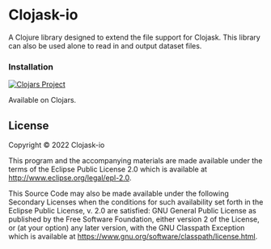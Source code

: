 # Clojask-io

A Clojure library designed to extend the file support for Clojask. This library can also be used alone to read in and output dataset files.

### Installation

[![Clojars Project](https://img.shields.io/clojars/v/com.github.clojure-finance/clojask-io.svg)](https://clojars.org/com.github.clojure-finance/clojask-io)

Available on Clojars.







## License

Copyright © 2022 Clojask-io

This program and the accompanying materials are made available under the
terms of the Eclipse Public License 2.0 which is available at
http://www.eclipse.org/legal/epl-2.0.

This Source Code may also be made available under the following Secondary
Licenses when the conditions for such availability set forth in the Eclipse
Public License, v. 2.0 are satisfied: GNU General Public License as published by
the Free Software Foundation, either version 2 of the License, or (at your
option) any later version, with the GNU Classpath Exception which is available
at https://www.gnu.org/software/classpath/license.html.
